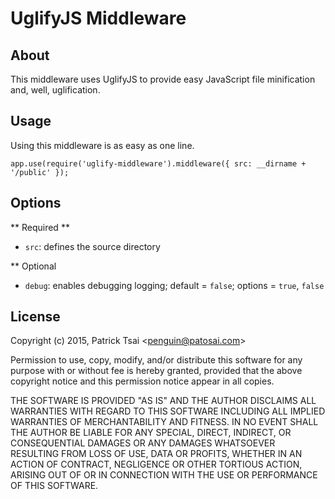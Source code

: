 # UglifyJS Middleware #

## About ##
This middleware uses UglifyJS to provide easy JavaScript file minification and, well, uglification.

## Usage ##
Using this middleware is as easy as one line.

    app.use(require('uglify-middleware').middleware({ src: __dirname + '/public' });


## Options ##

** Required **
  * `src`: defines the source directory

** Optional
  * `debug`: enables debugging logging; default = `false`; options = `true`, `false`

## License ##

Copyright (c) 2015, Patrick Tsai &lt;penguin@patosai.com&gt;

Permission to use, copy, modify, and/or distribute this software for any purpose with or without fee is hereby granted, provided that the above copyright notice and this permission notice appear in all copies.

THE SOFTWARE IS PROVIDED "AS IS" AND THE AUTHOR DISCLAIMS ALL WARRANTIES WITH REGARD TO THIS SOFTWARE INCLUDING ALL IMPLIED WARRANTIES OF MERCHANTABILITY AND FITNESS. IN NO EVENT SHALL THE AUTHOR BE LIABLE FOR ANY SPECIAL, DIRECT, INDIRECT, OR CONSEQUENTIAL DAMAGES OR ANY DAMAGES WHATSOEVER RESULTING FROM LOSS OF USE, DATA OR PROFITS, WHETHER IN AN ACTION OF CONTRACT, NEGLIGENCE OR OTHER TORTIOUS ACTION, ARISING OUT OF OR IN CONNECTION WITH THE USE OR PERFORMANCE OF THIS SOFTWARE.
